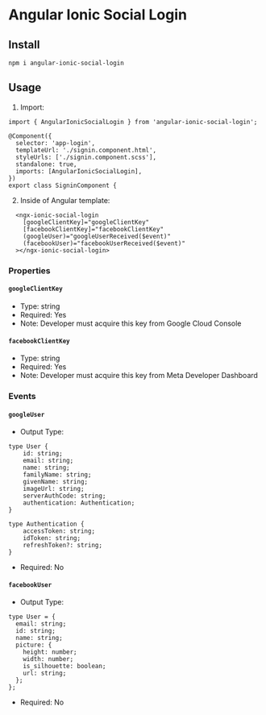 # Angular Ionic Social Login

## Install

`npm i angular-ionic-social-login`

## Usage

1.  Import:

```
import { AngularIonicSocialLogin } from 'angular-ionic-social-login';

@Component({
  selector: 'app-login',
  templateUrl: './signin.component.html',
  styleUrls: ['./signin.component.scss'],
  standalone: true,
  imports: [AngularIonicSocialLogin],
})
export class SigninComponent {
```

2.  Inside of Angular template:

```
  <ngx-ionic-social-login
    [googleClientKey]="googleClientKey"
    [facebookClientKey]="facebookClientKey"
    (googleUser)="googleUserReceived($event)"
    (facebookUser)="facebookUserReceived($event)"
  ></ngx-ionic-social-login>

```

### Properties

#### `googleClientKey`

- Type: string
- Required: Yes
- Note: Developer must acquire this key from Google Cloud Console

#### `facebookClientKey`

- Type: string
- Required: Yes
- Note: Developer must acquire this key from Meta Developer Dashboard

### Events

#### `googleUser`

- Output Type:

```
type User {
    id: string;
    email: string;
    name: string;
    familyName: string;
    givenName: string;
    imageUrl: string;
    serverAuthCode: string;
    authentication: Authentication;
}

type Authentication {
    accessToken: string;
    idToken: string;
    refreshToken?: string;
}
```

- Required: No

#### `facebookUser`

- Output Type:

```
type User = {
  email: string;
  id: string;
  name: string;
  picture: {
    height: number;
    width: number;
    is_silhouette: boolean;
    url: string;
  };
};
```

- Required: No

